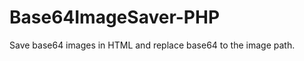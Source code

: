 Base64ImageSaver-PHP
====================

Save base64 images in HTML and replace base64 to the image path.
